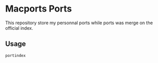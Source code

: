# Macports Ports

This repository store my personnal ports while ports was merge on the official
index.

## Usage

```
portindex
```
